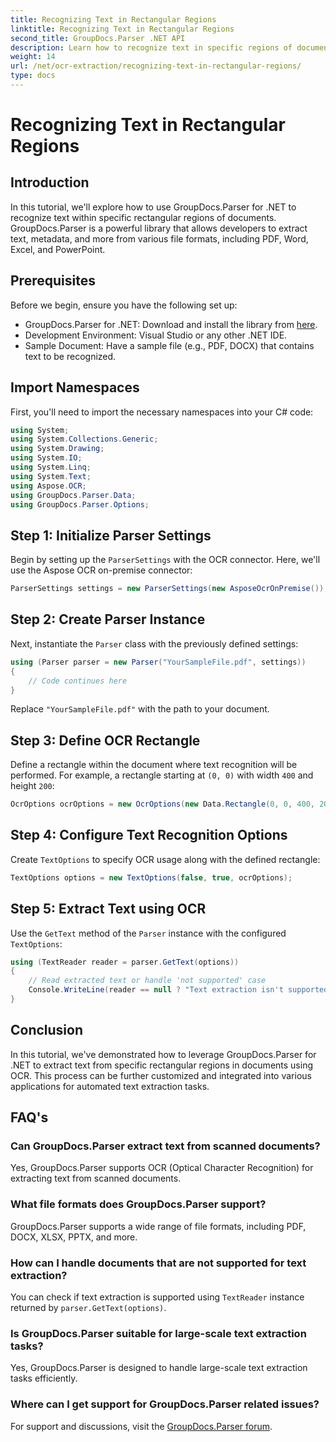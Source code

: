 ```yaml
---
title: Recognizing Text in Rectangular Regions
linktitle: Recognizing Text in Rectangular Regions
second_title: GroupDocs.Parser .NET API
description: Learn how to recognize text in specific regions of documents using GroupDocs.Parser for .NET with OCR capabilities.
weight: 14
url: /net/ocr-extraction/recognizing-text-in-rectangular-regions/
type: docs
---
```

# Recognizing Text in Rectangular Regions

## Introduction
In this tutorial, we'll explore how to use GroupDocs.Parser for .NET to recognize text within specific rectangular regions of documents. GroupDocs.Parser is a powerful library that allows developers to extract text, metadata, and more from various file formats, including PDF, Word, Excel, and PowerPoint.
## Prerequisites
Before we begin, ensure you have the following set up:
- GroupDocs.Parser for .NET: Download and install the library from [here](https://releases.groupdocs.com/parser/net/).
- Development Environment: Visual Studio or any other .NET IDE.
- Sample Document: Have a sample file (e.g., PDF, DOCX) that contains text to be recognized.

## Import Namespaces
First, you'll need to import the necessary namespaces into your C# code:
```csharp
using System;
using System.Collections.Generic;
using System.Drawing;
using System.IO;
using System.Linq;
using System.Text;
using Aspose.OCR;
using GroupDocs.Parser.Data;
using GroupDocs.Parser.Options;
```
## Step 1: Initialize Parser Settings
Begin by setting up the `ParserSettings` with the OCR connector. Here, we'll use the Aspose OCR on-premise connector:
```csharp
ParserSettings settings = new ParserSettings(new AsposeOcrOnPremise());
```
## Step 2: Create Parser Instance
Next, instantiate the `Parser` class with the previously defined settings:
```csharp
using (Parser parser = new Parser("YourSampleFile.pdf", settings))
{
    // Code continues here
}
```
Replace `"YourSampleFile.pdf"` with the path to your document.
## Step 3: Define OCR Rectangle
Define a rectangle within the document where text recognition will be performed. For example, a rectangle starting at `(0, 0)` with width `400` and height `200`:
```csharp
OcrOptions ocrOptions = new OcrOptions(new Data.Rectangle(0, 0, 400, 200));
```
## Step 4: Configure Text Recognition Options
Create `TextOptions` to specify OCR usage along with the defined rectangle:
```csharp
TextOptions options = new TextOptions(false, true, ocrOptions);
```
## Step 5: Extract Text using OCR
Use the `GetText` method of the `Parser` instance with the configured `TextOptions`:
```csharp
using (TextReader reader = parser.GetText(options))
{
    // Read extracted text or handle 'not supported' case
    Console.WriteLine(reader == null ? "Text extraction isn't supported" : reader.ReadToEnd());
}
```

## Conclusion
In this tutorial, we've demonstrated how to leverage GroupDocs.Parser for .NET to extract text from specific rectangular regions in documents using OCR. This process can be further customized and integrated into various applications for automated text extraction tasks.

## FAQ's
### Can GroupDocs.Parser extract text from scanned documents?
Yes, GroupDocs.Parser supports OCR (Optical Character Recognition) for extracting text from scanned documents.
### What file formats does GroupDocs.Parser support?
GroupDocs.Parser supports a wide range of file formats, including PDF, DOCX, XLSX, PPTX, and more.
### How can I handle documents that are not supported for text extraction?
You can check if text extraction is supported using `TextReader` instance returned by `parser.GetText(options)`.
### Is GroupDocs.Parser suitable for large-scale text extraction tasks?
Yes, GroupDocs.Parser is designed to handle large-scale text extraction tasks efficiently.
### Where can I get support for GroupDocs.Parser related issues?
For support and discussions, visit the [GroupDocs.Parser forum](https://forum.groupdocs.com/c/parser/17).

